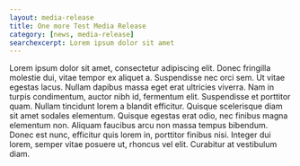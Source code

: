 ```yaml
---
layout: media-release
title: One more Test Media Release
category: [news, media-release]
searchexcerpt: Lorem ipsum dolor sit amet
---
```

Lorem ipsum dolor sit amet, consectetur adipiscing elit. Donec fringilla molestie dui, vitae tempor ex aliquet a. Suspendisse nec orci sem. Ut vitae egestas lacus. Nullam dapibus massa eget erat ultricies viverra. Nam in turpis condimentum, auctor nibh id, fermentum elit. Suspendisse et porttitor quam. Nullam tincidunt lorem a blandit efficitur. Quisque scelerisque diam sit amet sodales elementum. Quisque egestas erat odio, nec finibus magna elementum non. Aliquam faucibus arcu non massa tempus bibendum. Donec est nunc, efficitur quis lorem in, porttitor finibus nisi. Integer dui lorem, semper vitae posuere ut, rhoncus vel elit. Curabitur at vestibulum diam.

